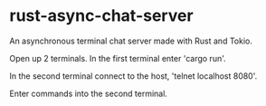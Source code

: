 # rust-async-chat-server
An asynchronous terminal chat server made with Rust and Tokio.

Open up 2 terminals. In the first terminal enter 'cargo run'.

In the second terminal connect to the host, 'telnet localhost 8080'.

Enter commands into the second terminal.
